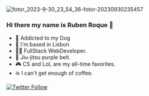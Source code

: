 
![fotor_2023-9-30_23_54_36-fotor-20230930235457](https://github.com/0xRoque/0xRoque/assets/121243340/bfde65cd-bf9c-4ba0-8a06-2f143f37b168)
### Hi there my name is Ruben Roque 👋

- 🐶 Addicted to my Dog
- 🌃 I'm based in Lisbon
- 🧑‍💻 FullStack WebDeveloper.
- 🥋 Jiu-jitsu purple belt.
- 🎮 CS and LoL are my all-time favorites.
- ☕️ I can't get enough of coffee.

  
[![Twitter Follow](https://img.shields.io/twitter/follow/rubenroque5?label=RubenRoque)](https://twitter.com/intent/follow?screen_name=rubenroque5)
